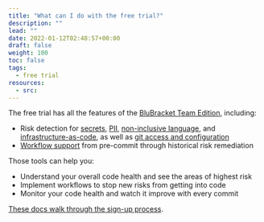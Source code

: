 ```yaml
---
title: "What can I do with the free trial?"
description: ""
lead: ""
date: 2022-01-12T02:48:57+00:00
draft: false
weight: 100
toc: false
tags:
  - free trial
resources:
  - src:
---
```


The free trial has all the features of the [BluBracket Team Edition](https://blubracket.com/pricing/), including:

- Risk detection for [secrets](/intro/use-cases/#secrets), [PII](/intro/use-cases/#pii), [non-inclusive language](/intro/use-cases/#inclusive-language), and [infrastructure-as-code](/intro/use-cases/#iac), as well as [git access and configuration](/intro/use-cases/#access-auditing)
- [Workflow support](/intro/key-workflows/) from pre-commit through historical risk remediation

Those tools can help you:

- Understand your overall code health and see the areas of highest risk
- Implement workflows to stop new risks from getting into code
- Monitor your code health and watch it improve with every commit

[These docs walk through the sign-up process](/intro/getting-started/).
